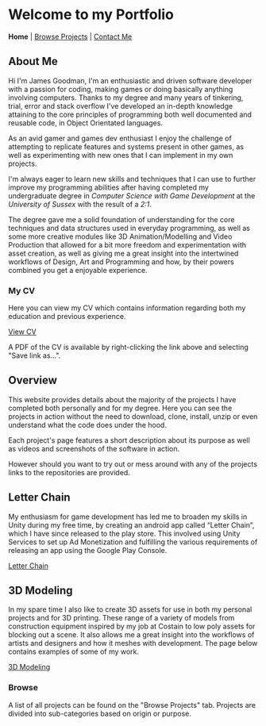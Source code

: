 # Welcome to my Portfolio

**Home**
|
[Browse Projects](pages/browse_projects/browse_projects.md)
|
[Contact Me](pages/contact_me/contact_me.md)

## About Me

Hi I'm James Goodman, I'm an enthusiastic and driven software developer with a passion for coding, making games or doing basically anything involving computers. Thanks to my degree and many years of tinkering, trial, error and stack overflow I've developed an in-depth knowledge attaining to the core principles of programming both well documented and reusable code, in Object Orientated languages.

As an avid gamer and games dev enthusiast I enjoy the challenge of attempting to replicate features and systems present in other games, as well as experimenting with new ones that I can implement in my own projects.

I'm always eager to learn new skills and techniques that I can use to further improve my programming abilities after having completed my undergraduate degree in *Computer Science with Game Development* at the *University of Sussex* with the result of a *2:1*.

The degree gave me a solid foundation of understanding for the core techniques and data structures used in everyday programming, as well as some more creative modules like 3D Animation/Modelling and Video Production that allowed for a bit more freedom and experimentation with asset creation, as well as giving me a great insight into the intertwined workflows of Design, Art and Programming and how, by their powers combined you get a enjoyable experience.

### My CV

Here you can view my CV which contains information regarding both my education and previous experience.

[View CV](assets/documents/james_goodman_cv.pdf)

A PDF of the CV is available by right-clicking the link above and selecting "Save link as...".

## Overview

This website provides details about the majority of the projects I have completed both personally and for my degree. Here you can see the projects in action without the need to download, clone, install, unzip or even understand what the code does under the hood.

Each project's page features a short description about its purpose as well as videos and screenshots of the software in action.

However should you want to try out or mess around with any of the projects links to the repositories are provided.

## Letter Chain

My enthusiasm for game development has led me to broaden my skills in Unity during my free time, by creating an android app called “Letter Chain”, which I have since released to the play store. This involved using Unity Services to set up Ad Monetization and fulfilling the various requirements of releasing an app using the Google Play Console.

[Letter Chain](pages/games/letter_chain/letter_chain.md)

## 3D Modeling

In my spare time I also like to create 3D assets for use in both my personal projects and for 3D printing. These range of a variety of models from construction equipment inspired by my job at Costain to low poly assets for blocking out a scene. It also allows me a great insight into the workflows of artists and designers and how it meshes with development. The page below contains examples of some of my work.

[3D Modeling](pages/modeling/modeling.md)

### Browse

A list of all projects can be found on the "Browse Projects" tab. Projects are divided into sub-categories based on origin or purpose.
